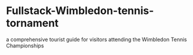 # Fullstack-Wimbledon-tennis-tornament
a comprehensive tourist guide for visitors attending the  Wimbledon Tennis Championships 
